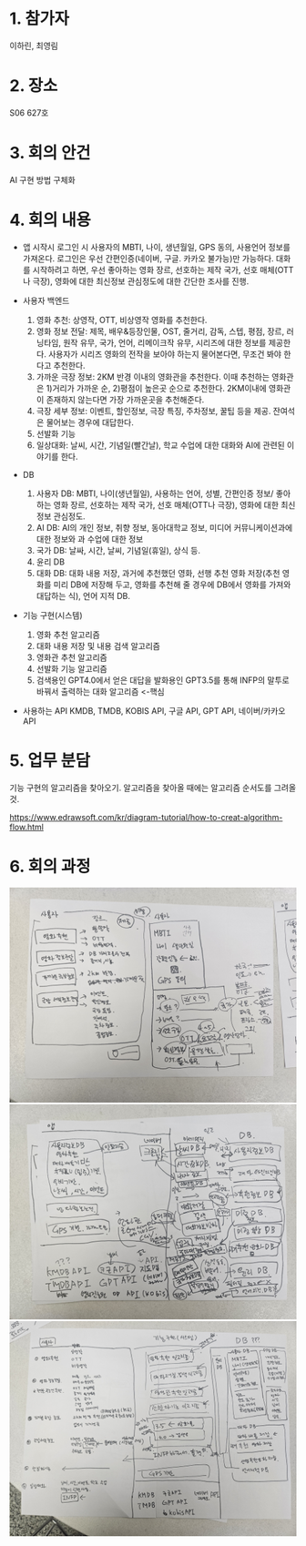 # 1. 참가자
이하린, 최영림

# 2. 장소
S06 627호

# 3. 회의 안건
AI 구현 방법 구체화


# 4. 회의 내용
- 앱 시작시
  로그인 시 사용자의 MBTI, 나이, 생년월일, GPS 동의, 사용언어 정보를 가져온다. 로그인은 우선 간편인증(네이버, 구글. 카카오 불가능)만 가능하다.
  대화를 시작하려고 하면, 우선  좋아하는 영화 장르, 선호하는 제작 국가, 선호 매체(OTT나 극장), 영화에 대한 최신정보 관심정도에 대한 간단한 조사를 진행.

- 사용자 백엔드
  1. 영화 추천: 상영작, OTT, 비상영작 영화를 추천한다.
  2. 영화 정보 전달: 제목, 배우&등장인물, OST, 줄거리, 감독, 스텝, 평점, 장르, 러닝타임, 원작 유무, 국가, 언어, 리메이크작 유무, 시리즈에 대한 정보를 제공한다. 사용자가 시리즈 영화의 전작을 보아야 하는지 물어본다면, 무조건 봐야 한다고 추천한다.
  3. 가까운 극장 정보: 2KM 반경 이내의 영화관을 추천한다. 이때 추천하는 영화관은 1)거리가 가까운 순, 2)평점이 높은곳 순으로 추천한다. 2KM이내에 영화관이 존재하지 않는다면 가장 가까운곳을 추천해준다.
  4. 극장 세부 정보: 이벤트, 할인정보, 극장 특징, 주차정보, 꿀팁 등을 제공. 잔여석은 물어보는 경우에 대답한다.
  5. 선발화 기능
  6. 일상대화: 날씨, 시간, 기념일(빨간날), 학교 수업에 대한 대화와 AI에 관련된 이야기를 한다.

 
- DB
  1. 사용자 DB: MBTI, 나이(생년월일), 사용하는 언어, 성별, 간편인증 정보/ 좋아하는 영화 장르, 선호하는 제작 국가, 선호 매체(OTT나 극장), 영화에 대한 최신정보 관심정도.
  2. AI DB: AI의 개인 정보, 취향 정보, 동아대학교 정보, 미디어 커뮤니케이션과에 대한 정보와 과 수업에 대한 정보
  3. 국가 DB: 날싸, 시간, 날씨, 기념일(휴일), 상식 등.
  4. 윤리 DB
  5. 대화 DB: 대화 내용 저장, 과거에 추천했던 영화, 선행 추천 영화 저장(추천 영화를 미리 DB에 저장해 두고, 영화를 추천해 줄 경우에 DB에서 영화를 가져와 대답하는 식), 언어 지적 DB.

- 기능 구현(시스템)
  1. 영화 추천 알고리즘
  2. 대화 내용 저장 및 내용 검색 알고리즘
  3. 영화관 추천 알고리즘
  4. 선발화 기능 알고리즘
  5. 검색용인 GPT4.0에서 얻은 대답을 발화용인 GPT3.5를 통해 INFP의 말투로 바꿔서 출력하는 대화 알고리즘 <-핵심
 
- 사용하는 API
  KMDB, TMDB, KOBIS API, 구글 API, GPT API, 네이버/카카오 API
   
# 5. 업무 분담
기능 구현의 알고리즘을 찾아오기. 알고리즘을 찾아올 때에는 알고리즘 순서도를 그려올 것.

https://www.edrawsoft.com/kr/diagram-tutorial/how-to-creat-algorithm-flow.html


# 6. 회의 과정
![images](회의록/images/KakaoTalk_20240417_195333822_01.jpg)
![images](회의록/images/KakaoTalk_20240417_195333822_02.jpg)
![images](회의록/images/KakaoTalk_20240417_195333822_03.jpg)
